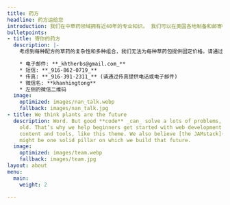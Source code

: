 ```yaml
---
title: 药方
headline: 药方运给您
introduction: 我们在中草药领域拥有近40年的专业知识。 我们可以在美国各地制备和邮寄中药配方。
bulletpoints:
- title: 寄你的药方
  description: |-
    考虑到每种配方的草药的复杂性和多种组合，我们无法为每种草药包提供固定价格。请通过以下任何一种方式将您的草药配方发送给我们:

    * 电子邮件: **_khtherbs@gmail.com_**
    * 短信: **_916-862-0719_**
    * 传真: **_916-391-2311_** (请通过传真提供电话或电子邮件)
    * 微信名: **khanhingtong**
    * 左侧的微信二维码
  image:
    optimized: images/nan_talk.webp
    fallback: images/nan_talk.jpg
- title: We think plants are the future
  description: Word. But good **code** _can_ solve a lots of problems, too. New _and_
    old. That’s why we help beginners get started with web development through free
    content and tools, like this theme. We also believe [the JAMstack](https://jamstack.org/)
    might be one solid pillar on which we build that future.
  image:
    optimized: images/team.webp
    fallback: images/team.jpg
layout: about
menu:
  main:
    weight: 2

---
```

